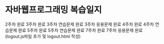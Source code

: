 # 자바웹프로그래밍 복습일지

2주차 완료
3주차 완료
3주차 연습문제 완료
3주차 응용문제 완료
4주차 완료
4주차 연습문제 완료
5주차 완료
5주차 연습문제 완료
7주차 완료
7주차 응용문제 완료 (logout.js파일 추가 및 logout.html 작성)